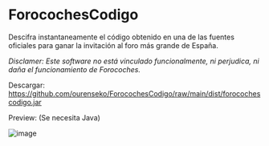 # ForocochesCodigo
Descifra instantaneamente el código obtenido en una de las fuentes oficiales para ganar la invitación al foro más grande de España.

*Disclamer: Este software no está vinculado funcionalmente, ni perjudica, ni daña el funcionamiento de Forocoches.*

Descargar: https://github.com/ourenseko/ForocochesCodigo/raw/main/dist/forocochescodigo.jar

Preview: (Se necesita Java)

![image](https://user-images.githubusercontent.com/25538565/177515562-d5a18c26-71fa-4307-9f40-9e2d12f245c3.png)
